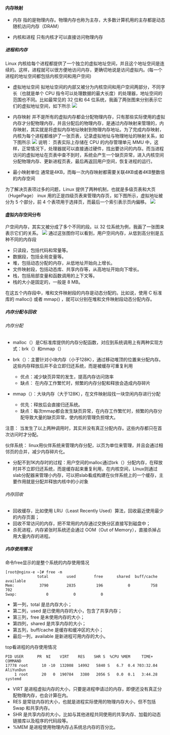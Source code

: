 

#### 内存映射

- 内存
指的是物理内存。物理内存也称为主存，大多数计算机用的主存都是动态随机访问内存（DRAM）

- 内核和进程
只有内核才可以直接访问物理内存

##### 进程和内存
Linux 内核给每个进程都提供了一个独立的虚拟地址空间，并且这个地址空间是连续的。这样，进程就可以很方便地访问内存，更确切地说是访问虚拟内。(每一个进程的地址空间都包括内核空间和用户空间)

- 虚拟地址空间
拟地址空间的内部又被分为内核空间和用户空间两部分，不同字长（也就是单个 CPU 指令可以处理数据的最大长度）的处理器，地址空间的范围也不同。比如最常见的 32 位和 64 位系统，我画了两张图来分别表示它们的虚拟地址空间，如下所示
![](/uploads/talkgo/images/m_da8a7016462317bb8b4b5dbf2a7575cc_r.png)

- 内存映射
并不是所有的虚拟内存都会分配物理内存，只有那些实际使用的虚拟内存才分配物理内存，并且分配后的物理内存，是通过内存映射来管理的，内存映射，其实就是将虚拟内存地址映射到物理内存地址。为了完成内存映射，内核为每个进程都维护了一张页表，记录虚拟地址与物理地址的映射关系，如下图所示
![](/uploads/talkgo/images/m_8b1e8bd55a24ce4400ef0fdd9ef527ec_r.png)
说明：
页表实际上存储在 CPU 的内存管理单元 MMU 中，这样，正常情况下，处理器就可以直接通过硬件，找出要访问的内存。而当进程访问的虚拟地址在页表中查不到时，系统会产生一个缺页异常，进入内核空间分配物理内存、更新进程页表，最后再返回用户空间，恢复进程的运行。

- 最小映射单位
通常是4KB，而每一次内存映射都需要关联4KB或者4KB整数倍的内存空间

为了解决页表项过多的问题，Linux 提供了两种机制，也就是多级页表和大页（HugePage）
inux 用的正是四级页表来管理内存页，如下图所示，虚拟地址被分为 5 个部分，前 4 个表项用于选择页，而最后一个索引表示页内偏移。
![](/uploads/talkgo/images/m_9e9a7a32436aede91925058b5d64fd28_r.png)

#### 虚拟内存空间分布
户空间内存，其实又被分成了多个不同的段。以 32 位系统为例，我画了一张图来表示它们的关系。
![](/uploads/talkgo/images/m_d9dad3295dfb5c96a7e845a8c9bbd7cf_r.png)
通过这张图你可以看到，用户空间内存，从低到高分别是五种不同的内存段
- 只读段，包括代码和常量等。
- 数据段，包括全局变量等。
- 堆，包括动态分配的内存，从低地址开始向上增长。
- 文件映射段，包括动态库、共享内存等，从高地址开始向下增长。
- 栈，包括局部变量和函数调用的上下文等。
- 栈的大小是固定的，一般是 8 MB。

在这五个内存段中，堆和文件映射段的内存是动态分配的。比如说，使用 C 标准库的 malloc() 或者 mmap() ，就可以分别在堆和文件映射段动态分配内存。

##### 内存分配与回收

###### 内存分配



- malloc（）是C标准库提供的内存分配函数，对应到系统调用上有两种实现方式：brk（）和mmap（）

-  brk（）：主要针对小块内存（小于128K），通过移动堆顶的位置来分配内存。这些内存释放后并不会立即归还系统，而是被缓存可重复利用
   -  优点：减少缺页异常的发生，提高内存访问效率
   - 缺点： 在内存工作繁忙时，频繁的内存分配和释放会造成内存碎片
- mmap（）：大块内存（大于128K），在文件映射段找一块空闲内存进行分配
  -  优先：释放后会直接归还系统。
  -  缺点：每次mmap都会发生缺页异常，在内存工作繁忙时，频繁的内存分配导致大量的缺页异常，使内核的管理负担增大。

注意： 当发生了以上两种调用时，其实并没有真正分配内存。这些内存都只在首次访问时才分配。

伙伴系统： linux用伙伴系统来管理内存分配，以页为单位来管理，并且会通过相邻页的合并，减少内存碎片化。

+ 分配不到1K内存时的过程：用户空间的malloc通过brk（）分配内存，在释放时并不立即归还系统，而是缓存起来重复利用，在内核空间，LInux则通过slab分配器来管理小内存，可以把slab看成构建在伙伴系统上的一个缓存，主要作用就是分配并释放内核中的小对象

######  内存回收

- 回收缓存，比如使用 LRU（Least Recently Used）算法，回收最近使用最少的内存页面；
- 回收不常访问的内存，把不常用的内存通过交换分区直接写到磁盘中；
- 杀死进程，内存紧张时系统还会通过 OOM（Out of Memory），直接杀掉占用大量内存的进程。

##### 内存使用情况
命令free显示的是整个系统的内存使用情况
```
[root@nginx-e ~]# free -m
              total        used        free      shared  buff/cache   available
Mem:           3790        2835         196           0         758         702
Swap:             0           0           0
```

- 第一列，total 是总内存大小；
- 第二列，used 是已使用内存的大小，包含了共享内存；
- 第三列，free 是未使用内存的大小；
- 第四列，shared 是共享内存的大小；
- 第五列，buff/cache 是缓存和缓冲区的大小；
- 最后一列，available 是新进程可用内存的大小。

top看进程的内存使用情况
```
PID USER      PR  NI    VIRT    RES    SHR S  %CPU %MEM     TIME+ COMMAND                                                                                           
17778 root      10 -10  132008  14992   5840 S   6.7  0.4 703:32.04 AliYunDun                                                                                         
    1 root      20   0  190784   3380   2056 S   0.0  0.1   3:44.28 systemd 
```

- VIRT 是进程虚拟内存的大小，只要是进程申请过的内存，即便还没有真正分配物理内存，也会计算在内。
- RES 是常驻内存的大小，也就是进程实际使用的物理内存大小，但不包括 Swap 和共享内存。
- SHR 是共享内存的大小，比如与其他进程共同使用的共享内存、加载的动态链接库以及程序的代码段等。
- %MEM 是进程使用物理内存占系统总内存的百分比。

